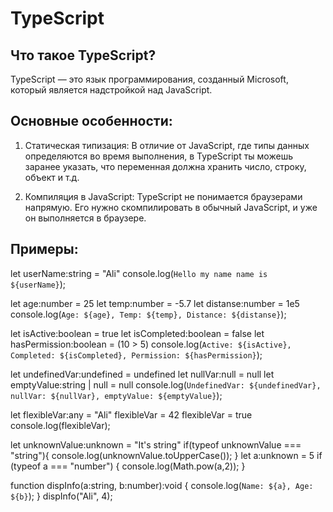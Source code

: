 # TypeScript
## Что такое TypeScript?
TypeScript — это язык программирования, созданный Microsoft, который является надстройкой над JavaScript.

## Основные особенности:
1) Статическая типизация:
В отличие от JavaScript, где типы данных определяются во время выполнения, в TypeScript ты можешь заранее указать, что переменная должна хранить число, строку, объект и т.д.

2) Компиляция в JavaScript:
TypeScript не понимается браузерами напрямую. Его нужно скомпилировать в обычный JavaScript, и уже он выполняется в браузере.

## Примеры:
let userName:string = "Ali"
console.log(`Hello my name name is ${userName}`);

let age:number = 25
let temp:number = -5.7
let distanse:number = 1e5
console.log(`Age: ${age}, Temp: ${temp}, Distance: ${distanse}`);

let isActive:boolean = true
let isCompleted:boolean = false
let hasPermission:boolean = (10 > 5)
console.log(`Active: ${isActive}, Completed: ${isCompleted}, Permission: ${hasPermission}`);

let undefinedVar:undefined = undefined
let nullVar:null = null
let emptyValue:string | null = null
console.log(`UndefinedVar: ${undefinedVar}, nullVar: ${nullVar}, emptyValue: ${emptyValue}`);

let flexibleVar:any = "Ali"
flexibleVar = 42
flexibleVar = true
console.log(flexibleVar);

let unknownValue:unknown = "It's string"
if(typeof unknownValue === "string"){
	console.log(unknownValue.toUpperCase());
}
let a:unknown = 5
if (typeof a === "number") {
	console.log(Math.pow(a,2));
}

function dispInfo(a:string, b:number):void {
	console.log(`Name: ${a}, Age: ${b}`);
}
dispInfo("Ali", 4);

